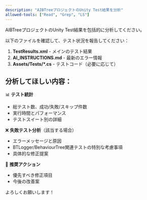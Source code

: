 ```yaml
---
description: "AIBTreeプロジェクトのUnity Test結果を分析"
allowed-tools: ["Read", "Grep", "LS"]
---
```


AIBTreeプロジェクトのUnity Test結果を包括的に分析してください。

以下のファイルを確認して、テスト状況を報告してください：

1. **TestResults.xml** - メインのテスト結果
2. **AI_INSTRUCTIONS.md** - 最新のエラー情報
3. **Assets/Tests/*.cs** - テストコード（必要に応じて）

## 分析してほしい内容：

📊 **テスト統計**
- 総テスト数、成功/失敗/スキップ件数
- 実行時間とパフォーマンス
- テストスイート別の詳細

❌ **失敗テスト分析**（該当する場合）
- エラーメッセージと原因
- BTLogger/BehaviourTree関連テストの特別な考慮事項
- 具体的な修正提案

🔧 **推奨アクション**
- 優先すべき修正項目
- 今後の改善案

よろしくお願いします！